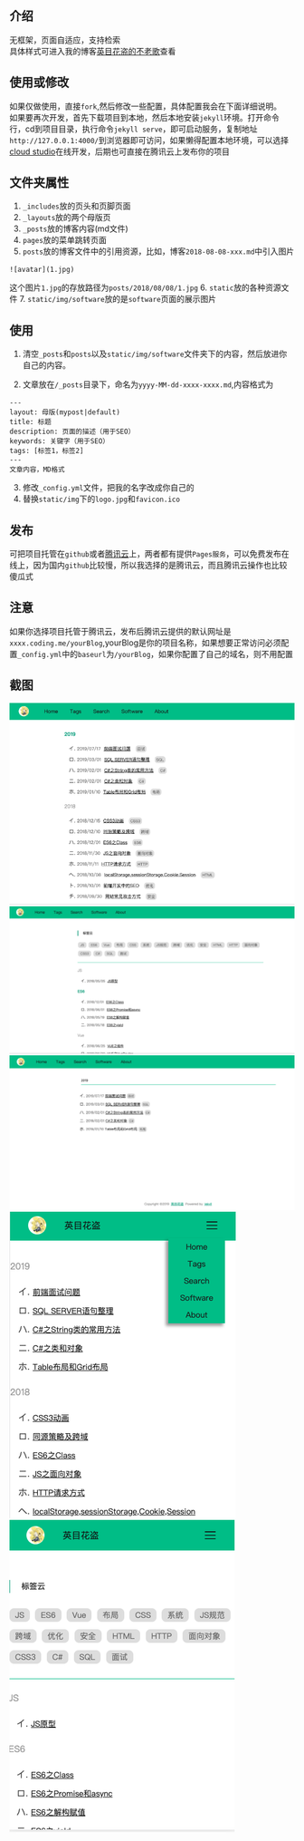 
## 介绍
无框架，页面自适应，支持检索          
具体样式可进入我的博客[英目花盗的不老歌](https://blog.ymhd.xyz/)查看
## 使用或修改
如果仅做使用，直接`fork`,然后修改一些配置，具体配置我会在下面详细说明。            
如果要再次开发，首先下载项目到本地，然后本地安装`jekyll`环境。打开命令行，cd到项目目录，执行命令`jekyll serve`，即可启动服务，复制地址`http://127.0.0.1:4000/`到浏览器即可访问，如果懒得配置本地环境，可以选择[cloud studio](https://studio.dev.tencent.com/)在线开发，后期也可直接在腾讯云上发布你的项目
## 文件夹属性
1. `_includes`放的页头和页脚页面
2. `_layouts`放的两个母版页
3. `_posts`放的博客内容(md文件)
4. `pages`放的菜单跳转页面
5. `posts`放的博客文件中的引用资源，比如，博客`2018-08-08-xxx.md`中引入图片
```
![avatar](1.jpg)
```
这个图片`1.jpg`的存放路径为`posts/2018/08/08/1.jpg`
6. `static`放的各种资源文件
7. `static/img/software`放的是`software`页面的展示图片          


## 使用
1. 清空`_posts`和`posts`以及`static/img/software`文件夹下的内容，然后放进你自己的内容。         

2. 文章放在`/_posts`目录下，命名为`yyyy-MM-dd-xxxx-xxxx.md`,内容格式为
```
---
layout: 母版(mypost|default)
title: 标题
description: 页面的描述（用于SEO）
keywords: 关键字（用于SEO）
tags: [标签1，标签2]
---
文章内容，MD格式
```
3. 修改`_config.yml`文件，把我的名字改成你自己的
4. 替换`static/img`下的`logo.jpg`和`favicon.ico`

## 发布
可把项目托管在`github`或者[腾讯云](https://dev.tencent.com/)上，两者都有提供`Pages服务`，可以免费发布在线上，因为国内`github`比较慢，所以我选择的是腾讯云，而且腾讯云操作也比较傻瓜式
## 注意
如果你选择项目托管于腾讯云，发布后腾讯云提供的默认网址是`xxxx.coding.me/yourBlog`,yourBlog是你的项目名称，如果想要正常访问必须配置`_config.yml`中的`baseurl`为`/yourBlog`，如果你配置了自己的域名，则不用配置
## 截图
![avatar](screenshot/1.png)
![avatar](screenshot/2.png)
![avatar](screenshot/3.png)
![avatar](screenshot/4.png)
![avatar](screenshot/5.png)